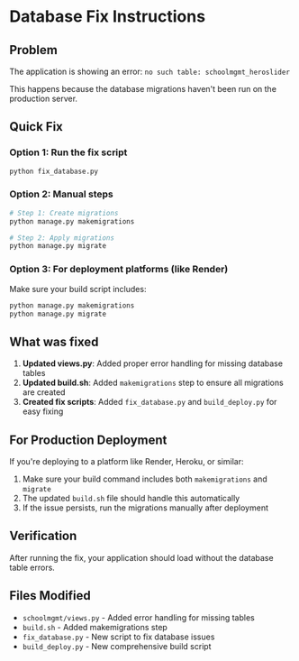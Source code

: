 # Database Fix Instructions

## Problem
The application is showing an error: `no such table: schoolmgmt_heroslider`

This happens because the database migrations haven't been run on the production server.

## Quick Fix

### Option 1: Run the fix script
```bash
python fix_database.py
```

### Option 2: Manual steps
```bash
# Step 1: Create migrations
python manage.py makemigrations

# Step 2: Apply migrations
python manage.py migrate
```

### Option 3: For deployment platforms (like Render)
Make sure your build script includes:
```bash
python manage.py makemigrations
python manage.py migrate
```

## What was fixed

1. **Updated views.py**: Added proper error handling for missing database tables
2. **Updated build.sh**: Added `makemigrations` step to ensure all migrations are created
3. **Created fix scripts**: Added `fix_database.py` and `build_deploy.py` for easy fixing

## For Production Deployment

If you're deploying to a platform like Render, Heroku, or similar:

1. Make sure your build command includes both `makemigrations` and `migrate`
2. The updated `build.sh` file should handle this automatically
3. If the issue persists, run the migrations manually after deployment

## Verification

After running the fix, your application should load without the database table errors.

## Files Modified

- `schoolmgmt/views.py` - Added error handling for missing tables
- `build.sh` - Added makemigrations step
- `fix_database.py` - New script to fix database issues
- `build_deploy.py` - New comprehensive build script